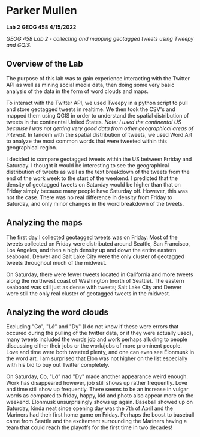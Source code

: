 # Parker Mullen
**Lab 2**
**GEOG 458**
**4/15/2022**

*GEOG 458 Lab 2 - collecting and mapping geotagged tweets using Tweepy and GQIS.*

## Overview of the Lab
The purpose of this lab was to gain experience interacting with the Twitter API
as well as mining social media data, then doing some very basic analysis of the
data in the form of word clouds and maps.

To interact with the Twitter API, we used Tweepy in a python script to pull and
store geotagged tweets in realtime. We then took the CSV's and mapped them
using QGIS in order to understand the spatial distribution of tweets in the
continental United States. *Note: I used the continental US because I was not
getting very good data from other geographical areas of interest.* In tandem
with the spatial distribution of tweets, we used Word Art to analyze the most
common words that were tweeted within this geographical region.

I decided to compare geotagged tweets within the US between Frriday and Saturday. I thought it would be interesting to see the geographical distribution of tweets as well as the text breakdown of the tweets from the end of the work week to the start of the weekend. I predicted that the density of geotagged tweets on Saturday would be higher than that on Friday simply because many people have Saturday off. However, this was not the case. There was no real difference in density from Friday to Saturday, and only minor changes in the word breakdown of the tweets.

## Analyzing the maps
The first day I collected geotagged tweets was on Friday. Most of the tweets collected on Friday were distributed around Seattle, San Francisco, Los Angeles, and then a high density up and down the entire eastern seaboard. Denver and Salt Lake City were the only cluster of geotagged tweets throughout much of the midwest.

On Saturday, there were fewer tweets located in California and more tweets along the northwest coast of Washington (north of Seattle). The eastern seaboard was still just as dense with tweets; Salt Lake City and Denver were still the only real cluster of geotagged tweets in the midwest.

## Analyzing the word clouds
Excluding "Co", "L$\hat a$" and "Dy" (I do not know if these were errors that occured during the pulling of the twitter data, or if they were actually used), many tweets included the words job and work perhaps alluding to people discussing either their jobs or the work/jobs of more prominent people. Love and time were both tweeted plenty, and one can even see Elonmusk in the word art. I am surprised that Elon was not higher on the list especially with his bid to buy out Twitter completely.

On Saturday, Co, "L$\hat a$" nad "Dy" made another appearance weird enough. Work has disappeared however, job still shows up rather frequently. Love and time still show up frequently. There seems to be an increase in vulgar words as compared to friday, happy, kid and photo also appear more on the weekend. Elonmusk unsurprisingly shows up again. Baseball showed up on Saturday, kinda neat since opening day was the 7th of April and the Mariners had their first home game on Friday. Perhaps the boost to baseball came from Seattle and the excitement surrounding the Mariners having a team that could reach the playoffs for the first time in two decades!

